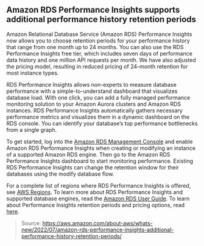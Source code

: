 ## Amazon RDS Performance Insights supports additional performance history retention periods

Amazon Relational Database Service (Amazon RDS) Performance Insights now allows you to choose retention periods for your performance history that range from one month up to 24 months. You can also use the RDS Performance Insights free tier, which includes seven days of performance data history and one million API requests per month. We have also adjusted the pricing model, resulting in reduced pricing of 24-month retention for most instance types.

RDS Performance Insights allows non-experts to measure database performance with a simple-to-understand dashboard that visualizes database load. With one click, you can add a fully managed performance monitoring solution to your Amazon Aurora clusters and Amazon RDS instances. RDS Performance Insights automatically gathers necessary performance metrics and visualizes them in a dynamic dashboard on the RDS console. You can identify your database’s top performance bottlenecks from a single graph.

To get started, log into the [Amazon RDS Management Console](https://console.aws.amazon.com/rds/home) and enable Amazon RDS Performance Insights when creating or modifying an instance of a supported Amazon RDS engine. Then go to the Amazon RDS Performance Insights dashboard to start monitoring performance. Existing RDS Performance Insights can change the retention window for their databases using the modify database flow.

For a complete list of regions where RDS Performance Insights is offered, see [AWS Regions](https://docs.aws.amazon.com/AmazonRDS/latest/UserGuide/USER_PerfInsights.Overview.Regions.html). To learn more about RDS Performance Insights and supported database engines, read the [Amazon RDS User Guide](https://docs.aws.amazon.com/AmazonRDS/latest/UserGuide/USER_PerfInsights.html). To learn about Performance Insights retention periods and pricing options, read [here](https://aws.amazon.com/rds/performance-insights/pricing/).

> Source: https://aws.amazon.com/about-aws/whats-new/2022/07/amazon-rds-performance-insights-additional-performance-history-retention-periods/